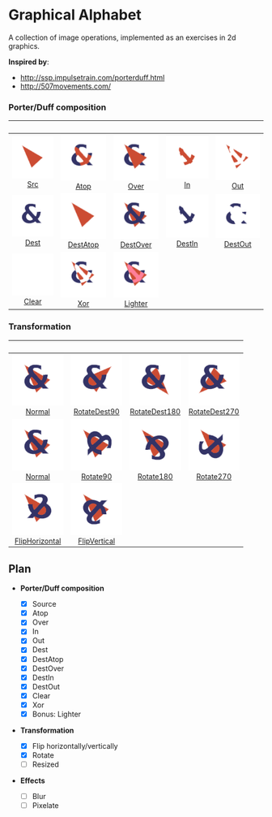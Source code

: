 # Graphical Alphabet

A collection of image operations, implemented as an exercises in 2d graphics.

**Inspired by**:

- http://ssp.impulsetrain.com/porterduff.html
- http://507movements.com/

### Porter/Duff composition

|                               &nbsp;                                |                                     &nbsp;                                      |                                     &nbsp;                                      |                                 &nbsp;                                  |                                   &nbsp;                                    |
| :-----------------------------------------------------------------: | :-----------------------------------------------------------------------------: | :-----------------------------------------------------------------------------: | :---------------------------------------------------------------------: | :-------------------------------------------------------------------------: |
|     ![example:Src](examples/Src.png)<br>[Src](examples/Src.png)     |         ![example:Atop](examples/Atop.png)<br>[Atop](examples/Atop.png)         |         ![example:Over](examples/Over.png)<br>[Over](examples/Over.png)         |         ![example:In](examples/In.png)<br>[In](examples/In.png)         |         ![example:Out](examples/Out.png)<br>[Out](examples/Out.png)         |
|   ![example:Dest](examples/Dest.png)<br>[Dest](examples/Dest.png)   | ![example:DestAtop](examples/DestAtop.png)<br>[DestAtop](examples/DestAtop.png) | ![example:DestOver](examples/DestOver.png)<br>[DestOver](examples/DestOver.png) | ![example:DestIn](examples/DestIn.png)<br>[DestIn](examples/DestIn.png) | ![example:DestOut](examples/DestOut.png)<br>[DestOut](examples/DestOut.png) |
| ![example:Clear](examples/Clear.png)<br>[Clear](examples/Clear.png) |           ![example:Xor](examples/Xor.png)<br>[Xor](examples/Xor.png)           |   ![example:Lighter](examples/Lighter.png)<br>[Lighter](examples/Lighter.png)   |

### Transformation

|                                                 &nbsp;                                                  |                                             &nbsp;                                              |                                               &nbsp;                                                |                                               &nbsp;                                                |
| :-----------------------------------------------------------------------------------------------------: | :---------------------------------------------------------------------------------------------: | :-------------------------------------------------------------------------------------------------: | :-------------------------------------------------------------------------------------------------: |
|                 ![example:Normal](examples/Normal.png)<br>[Normal](examples/Normal.png)                 | ![example:RotateDest90](examples/RotateDest90.png)<br>[RotateDest90](examples/RotateDest90.png) | ![example:RotateDest180](examples/RotateDest180.png)<br>[RotateDest180](examples/RotateDest180.png) | ![example:RotateDest270](examples/RotateDest270.png)<br>[RotateDest270](examples/RotateDest270.png) |
|                 ![example:Normal](examples/Normal.png)<br>[Normal](examples/Normal.png)                 |         ![example:Rotate90](examples/Rotate90.png)<br>[Rotate90](examples/Rotate90.png)         |         ![example:Rotate180](examples/Rotate180.png)<br>[Rotate180](examples/Rotate180.png)         |         ![example:Rotate270](examples/Rotate270.png)<br>[Rotate270](examples/Rotate270.png)         |
| ![example:FlipHorizontal](examples/FlipHorizontal.png)<br>[FlipHorizontal](examples/FlipHorizontal.png) | ![example:FlipVertical](examples/FlipVertical.png)<br>[FlipVertical](examples/FlipVertical.png) |

## Plan

- **Porter/Duff composition**

  - [x] Source
  - [x] Atop
  - [x] Over
  - [x] In
  - [x] Out
  - [x] Dest
  - [x] DestAtop
  - [x] DestOver
  - [x] DestIn
  - [x] DestOut
  - [x] Clear
  - [x] Xor
  - [x] Bonus: Lighter

- **Transformation**

  - [x] Flip horizontally/vertically
  - [x] Rotate
  - [ ] Resized

- **Effects**
  - [ ] Blur
  - [ ] Pixelate
